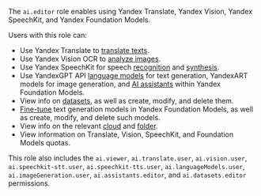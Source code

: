 The `ai.editor` role enables using Yandex Translate, Yandex Vision, Yandex SpeechKit, and Yandex Foundation Models.

Users with this role can:
* Use Yandex Translate to [translate texts](../../translate/quickstart.md).
* Use Yandex Vision OCR to [analyze images](../../vision/concepts/ocr/index.md).
* Use Yandex SpeechKit for speech [recognition](../../speechkit/stt/index.md) and [synthesis](../../speechkit/tts/index.md).
* Use YandexGPT API [language models](../../foundation-models/concepts/yandexgpt/index.md) for text generation, YandexART models for image generation, and [AI assistants](../../foundation-models/concepts/assistant/index.md) within Yandex Foundation Models.
* View info on [datasets](../../foundation-models/dataset/api-ref/grpc/index.md), as well as create, modify, and delete them.
* [Fine-tune](../../foundation-models/concepts/tuning/index.md#fm-tuning) text generation models in Yandex Foundation Models, as well as create, modify, and delete such models.
* View info on the relevant [cloud](../../resource-manager/concepts/resources-hierarchy.md#cloud) and [folder](../../resource-manager/concepts/resources-hierarchy.md#folder).
* View information on Translate, Vision, SpeechKit, and Foundation Models quotas.

This role also includes the `ai.viewer`, `ai.translate.user`, `ai.vision.user`, `ai.speechkit-stt.user`, `ai.speechkit-tts.user`, `ai.languageModels.user`, `ai.imageGeneration.user`, `ai.assistants.editor`, and `ai.datasets.editor` permissions.

